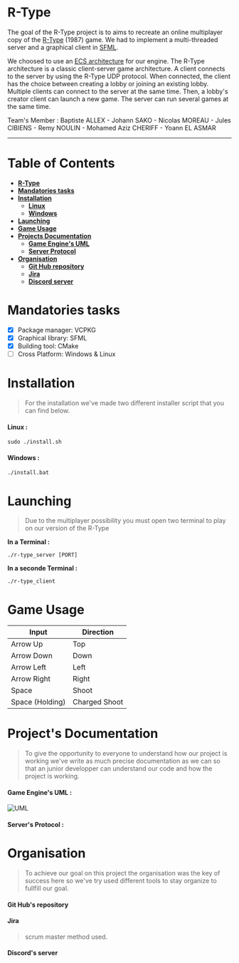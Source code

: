 # R-Type

The goal of the R-Type project is to aims to recreate an online multiplayer copy of the [R-Type](https://fr.wikipedia.org/wiki/R-Type) (1987) game. We had to implement a multi-threaded server and a graphical client in [SFML](https://www.sfml-dev.org/).

We choosed to use an [ECS architecture](https://en.wikipedia.org/wiki/Entity%E2%80%93component%E2%80%93system) for our engine. The R-Type architecture is a classic client-server game architecture. A client connects to the server by using the R-Type UDP protocol. When connected, the client has the choice between creating a lobby or joining an existing lobby. Multiple clients can connect to the server at the same time. Then, a lobby's creator client can launch a new game. The server can run several games at the same time.

Team's Member : Baptiste ALLEX - Johann SAKO - Nicolas MOREAU - Jules CIBIENS - Remy NOULIN - Mohamed Aziz CHERIFF - Yoann EL ASMAR

***

# Table of Contents

- [**R-Type**](#rtype)
- [**Mandatories tasks**](#mandatories-tasks)
- [**Installation**](#installation)
  - [**Linux**](#linux)
  - [**Windows**](#windows)
- [**Launching**](#launching)
- [**Game Usage**](#game-usage)
- [**Projects Documentation**](#projects-documentation)
    - [**Game Engine's UML**](#game-engine-uml)
    - [**Server Protocol**](#server-protocol)
- [**Organisation**](#organisation)
    - [**Git Hub repository**](#git-hub-repository)
    - [**Jira**](#jira)
    - [**Discord server**](#discord-server)

# Mandatories tasks

- [X] Package manager: VCPKG
- [X] Graphical library: SFML
- [X] Building tool: CMake
- [ ] Cross Platform: Windows & Linux

# Installation
> For the installation we've made two different installer script that you can find below.

#### **Linux :**
```
sudo ./install.sh
```
#### **Windows :**
```
./install.bat
```

# Launching
>Due to the multiplayer possibility you must open two terminal to play on our version of the R-Type 

**In a Terminal :**
```
./r-type_server [PORT]
```

**In a seconde Terminal :**
```
./r-type_client
```

# Game Usage

Input           | Direction    
----------------|--------------
Arrow Up        | Top          
Arrow Down      | Down         
Arrow Left      | Left         
Arrow Right     | Right        
Space           | Shoot        
Space (Holding) | Charged Shoot

# Project's Documentation
>To give the opportunity to everyone to understand how our project is working we've write as much precise documentation as we can so that an junior developper can understand our code and how the project is working.

#### **Game Engine's UML :**

![UML](http://image.noelshack.com/fichiers/2023/07/1/1676296070-uml.png)

#### **Server's Protocol :**

# Organisation
>To achieve our goal on this project the organisation was the key of success here so we've try used different tools to stay organize to fullfill our goal.

#### **Git Hub's repository**

#### **Jira**
>scrum master method used.

#### **Discord's server**
